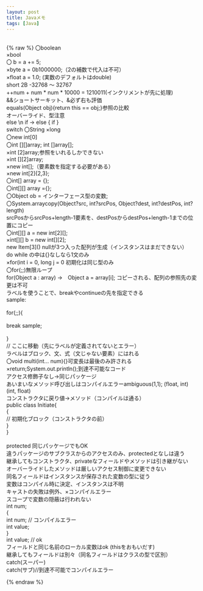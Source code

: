 ```yaml
---
layout: post
title: Javaメモ
tags: [Java]
---
```


<br>
{% raw %}
〇boolean<br>
×bool<br>
〇 b = a += 5;<br>
×byte a = 0b1000000;（2の補数で代入は不可）<br>
×float a = 1.0; (実数のデフォルトはdouble)<br>
short 2B  -32768 ～ 32767<br>
++num + num * num * 10000 = 1210011(インクリメントが先に処理)<br>
&&ショートサーキット、&必ず右も評価<br>
equals(Object obj){return this == obj;}参照の比較<br>
	オーバーライド、型注意<br>
else \n if -> else { if }<br>
switch 〇String  ×long<br>
〇new int[0]<br>
〇int [][]array; int []array[];<br>
×int [2]array;参照をいれるしかできない<br>
×int [][2]array;<br>
×new int[];（要素数を指定する必要がある）<br>
×new int[2]{2,3};<br>
〇int[] array = {};<br>
〇int[][] array ={};<br>
〇Object ob = インターフェース型の変数;<br>
〇System.arraycopy(Object?src, int?srcPos, Object?dest, int?destPos, int?length)<br>
srcPosからsrcPos+length-1要素を、destPosからdestPos+length-1までの位置にコピー<br>
〇int[][] a = new int[2][];<br>
×int[][] b = new int[][2];<br>
new Item[3]() nullが3つ入った配列が生成（インスタンスはまだできない）<br>
do while の中は{}なしなら1文のみ<br>
×for(int i = 0, long j = 0 初期化は同じ型のみ<br>
〇for(;;)無限ループ<br>
for(Object a : array) →　Object a = array[i]; コピーされる、配列の参照先の変更は不可<br>
ラベルを使うことで、breakやcontinueの先を指定できる<br>
sample: <br>
        <br>
for(;;){<br>
<br>
	break sample;<br>
        <br>
}<br>
// ここに移動（先にラベルが定義されてないとエラー）<br>
ラベルはブロック、文、式（文じゃない要素）にはれる<br>
〇void multi(int... num){}可変長は最後のみ許される<br>
×return;System.out.println();到達不可能なコード<br>
アクセス修飾子なし→同じパッケージ<br>
あいまいなメソッド呼び出しはコンパイルエラーambiguous(1,1); (float, int) (int, float)<br>
コンストラクタに戻り値→メソッド（コンパイルは通る）<br>
public class Initiate{<br>
	{<br>
		// 初期化ブロック（コンストラクタの前）<br>
	}<br>
}<br>
<br>
protected 同じパッケージでもOK<br>
違うパッケージのサブクラスからのアクセスのみ、protectedとなしは違う<br>
継承してもコンストラクタ、privateなフィールドやメソッドは引き継がない<br>
オーバーライドしたメソッドは厳しいアクセス制御に変更できない<br>
同名フィールドはインスタンスが保存された変数の型に従う<br>
変数はコンパイル時に決定、インスタンスは不明<br>
キャストの失敗は例外、×コンパイルエラー<br>
スコープで変数の隠蔽は行われない<br>
int num;<br>
{<br>
	int num; // コンパイルエラー<br>
	int value;<br>
}<br>
int value; // ok<br>
フィールドと同じ名前のローカル変数はok (thisをおもいだす)<br>
継承してもフィールドは別々（同名フィールドはクラスの型で区別）<br>
catch(スーパー)<br>
catch(サブ)//到達不可能でコンパイルエラー<br>



{% endraw %}








<br>


